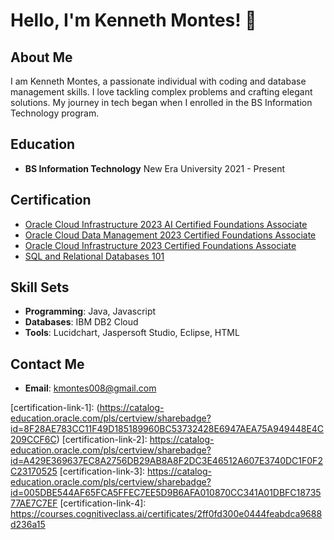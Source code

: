 # Hello, I'm Kenneth Montes! 👋

## About Me

I am Kenneth Montes, a passionate individual with coding and database management skills. I love tackling complex problems and crafting elegant solutions. My journey in tech began when I enrolled in the BS Information Technology program.

## Education

- **BS Information Technology**
  New Era University
  2021 - Present

## Certification

- [Oracle Cloud Infrastructure 2023 AI Certified Foundations Associate](certification-link-1)
- [Oracle Cloud Data Management 2023 Certified Foundations Associate](certification-link-2)
- [Oracle Cloud Infrastructure 2023 Certified Foundations Associate](certification-link-3)
- [SQL and Relational Databases 101](certification-link-4)

## Skill Sets

- **Programming**: Java, Javascript
- **Databases**: IBM DB2 Cloud
- **Tools**: Lucidchart, Jaspersoft Studio, Eclipse, HTML

## Contact Me

- **Email**: kmontes008@gmail.com

[certification-link-1]: (https://catalog-education.oracle.com/pls/certview/sharebadge?id=8F28AE783CC11F49D185189960BC53732428E6947AEA75A949448E4C209CCF6C) <!-- Insert actual hyperlink for Oracle Cloud AI Certified Foundations Associate -->
[certification-link-2]: https://catalog-education.oracle.com/pls/certview/sharebadge?id=A429E369637EC8A2756DB29AB8A8F2DC3E46512A607E3740DC1F0F2C23170525  <!-- Insert actual hyperlink for Oracle Cloud Data Management Certified Foundations Associate -->
[certification-link-3]: https://catalog-education.oracle.com/pls/certview/sharebadge?id=005DBE544AF65FCA5FFEC7EE5D9B6AFA010870CC341A01DBFC1873577AE7C7EF  <!-- Insert actual hyperlink for Oracle Cloud Infrastructure Certified Foundations Associate -->
[certification-link-4]: https://courses.cognitiveclass.ai/certificates/2ff0fd300e0444feabdca9688d236a15  <!-- Insert actual hyperlink for SQL and Relational Databases 101 -->
